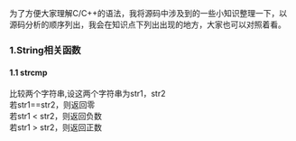 为了方便大家理解C/C++的语法，我将源码中涉及到的一些小知识整理一下，以源码分析的顺序列出，我会在知识点下列出出现的地方，大家也可以对照着看。

### 1.String相关函数
#### 1.1 strcmp
比较两个字符串,设这两个字符串为str1，str2<br>
若str1==str2，则返回零<br>
若str1 < str2，则返回负数<br>
若str1 > str2，则返回正数<br>
